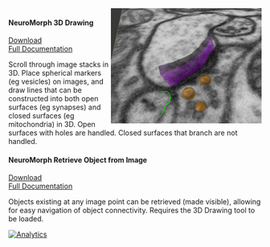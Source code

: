 <img src="annotations.png" width="300" align="right">

#### NeuroMorph 3D Drawing   
<a onmousedown="ga('send', 'event', 'Download', 'Download code', '3D Drawing');" href="http://raw.githubusercontent.com/ajorstad/NeuroMorph/master/NeuroMorph_3D_Drawing/NeuroMorph_3D_Drawing.py">Download</a><br>
<a onmousedown="ga('send', 'event', 'Link', 'Link to Blender Wiki', '3D Drawing'');" href="https://wiki.blender.org/index.php/Extensions:2.6/Py/Scripts/NeuroMorph/3D_Drawing">Full Documentation</a>

Scroll through image stacks in 3D. Place spherical markers (eg vesicles) on images, and draw lines that can be constructed into both open surfaces (eg synapses) and closed surfaces (eg mitochondria) in 3D. Open surfaces with holes are handled. Closed surfaces that branch are not handled.

#### NeuroMorph Retrieve Object from Image   
<a onmousedown="ga('send', 'event', 'Download', 'Download code', 'Retrieve Object from Image');" href="http://raw.githubusercontent.com/ajorstad/NeuroMorph/master/NeuroMorph_3D_Drawing/NeuroMorph_Retrieve_Object_from_Image.py">Download</a><br>
<a onmousedown="ga('send', 'event', 'Link', 'Link to Blender Wiki', 'Retrieve Object from Image');" href="https://wiki.blender.org/index.php/Extensions:2.6/Py/Scripts/NeuroMorph/3D_Drawing">Full Documentation</a>

Objects existing at any image point can be retrieved (made visible), allowing for easy navigation of object connectivity. Requires the 3D Drawing tool to be loaded.

[![Analytics](https://ga-beacon.appspot.com/UA-99596205-1/NeuroMorph_3D_Drawing?pixel)](https://github.com/ajorstad/NeuroMorph/tree/master/NeuroMorph_3D_Drawing)
